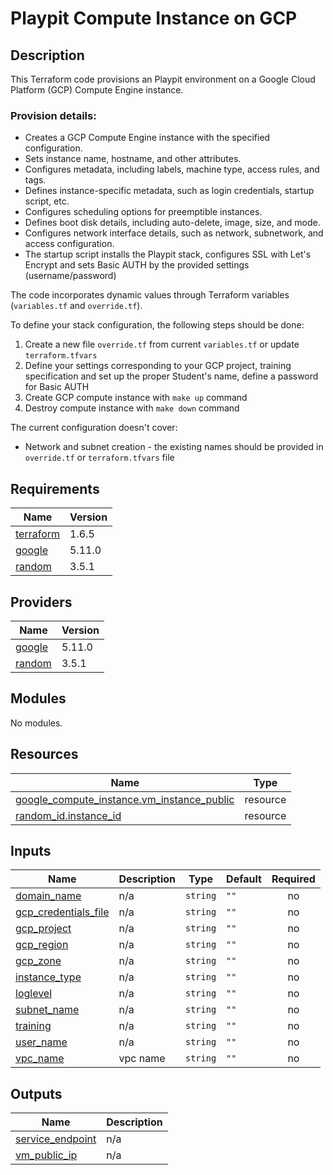 # Playpit Compute Instance on GCP

## Description
This Terraform code provisions an Playpit environment on a Google Cloud Platform (GCP) Compute Engine instance.

### Provision details:

- Creates a GCP Compute Engine instance with the specified configuration.
- Sets instance name, hostname, and other attributes.
- Configures metadata, including labels, machine type, access rules, and tags.
- Defines instance-specific metadata, such as login credentials, startup script, etc.
- Configures scheduling options for preemptible instances.
- Defines boot disk details, including auto-delete, image, size, and mode.
- Configures network interface details, such as network, subnetwork, and access configuration.
- The startup script installs the Playpit stack, configures SSL with Let's Encrypt and sets Basic AUTH by the provided settings (username/password)

The code incorporates dynamic values through Terraform variables (`variables.tf` and `override.tf`).

To define your stack configuration, the following steps should be done:

1. Create a new file `override.tf` from current `variables.tf` or update `terraform.tfvars`
2. Define your settings corresponding to your GCP project, training specification and set up the proper Student's name, define a password for Basic AUTH
3. Create GCP compute instance with `make up` command
4. Destroy compute instance with `make down` command

The current configuration doesn't cover:

- Network and subnet creation - the existing names should be provided in `override.tf` or `terraform.tfvars` file

## Requirements

| Name | Version |
|------|---------|
| <a name="requirement_terraform"></a> [terraform](#requirement\_terraform) | 1.6.5 |
| <a name="requirement_google"></a> [google](#requirement\_google) | 5.11.0 |
| <a name="requirement_random"></a> [random](#requirement\_random) | 3.5.1 |

## Providers

| Name | Version |
|------|---------|
| <a name="provider_google"></a> [google](#provider\_google) | 5.11.0 |
| <a name="provider_random"></a> [random](#provider\_random) | 3.5.1 |

## Modules

No modules.

## Resources

| Name | Type |
|------|------|
| [google_compute_instance.vm_instance_public](https://registry.terraform.io/providers/hashicorp/google/5.11.0/docs/resources/compute_instance) | resource |
| [random_id.instance_id](https://registry.terraform.io/providers/hashicorp/random/3.5.1/docs/resources/id) | resource |

## Inputs

| Name | Description | Type | Default | Required |
|------|-------------|------|---------|:--------:|
| <a name="input_domain_name"></a> [domain\_name](#input\_domain\_name) | n/a | `string` | `""` | no |
| <a name="input_gcp_credentials_file"></a> [gcp\_credentials\_file](#input\_gcp\_credentials\_file) | n/a | `string` | `""` | no |
| <a name="input_gcp_project"></a> [gcp\_project](#input\_gcp\_project) | n/a | `string` | `""` | no |
| <a name="input_gcp_region"></a> [gcp\_region](#input\_gcp\_region) | n/a | `string` | `""` | no |
| <a name="input_gcp_zone"></a> [gcp\_zone](#input\_gcp\_zone) | n/a | `string` | `""` | no |
| <a name="input_instance_type"></a> [instance\_type](#input\_instance\_type) | n/a | `string` | `""` | no |
| <a name="input_loglevel"></a> [loglevel](#input\_loglevel) | n/a | `string` | `""` | no |
| <a name="input_subnet_name"></a> [subnet\_name](#input\_subnet\_name) | n/a | `string` | `""` | no |
| <a name="input_training"></a> [training](#input\_training) | n/a | `string` | `""` | no |
| <a name="input_user_name"></a> [user\_name](#input\_user\_name) | n/a | `string` | `""` | no |
| <a name="input_vpc_name"></a> [vpc\_name](#input\_vpc\_name) | vpc name | `string` | `""` | no |

## Outputs

| Name | Description |
|------|-------------|
| <a name="output_service_endpoint"></a> [service\_endpoint](#output\_service\_endpoint) | n/a |
| <a name="output_vm_public_ip"></a> [vm\_public\_ip](#output\_vm\_public\_ip) | n/a |
